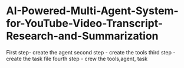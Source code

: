 # AI-Powered-Multi-Agent-System-for-YouTube-Video-Transcript-Research-and-Summarization

First step- create the agent
second step - create the tools
third step - create the task file
fourth step - crew the tools,agent, task

